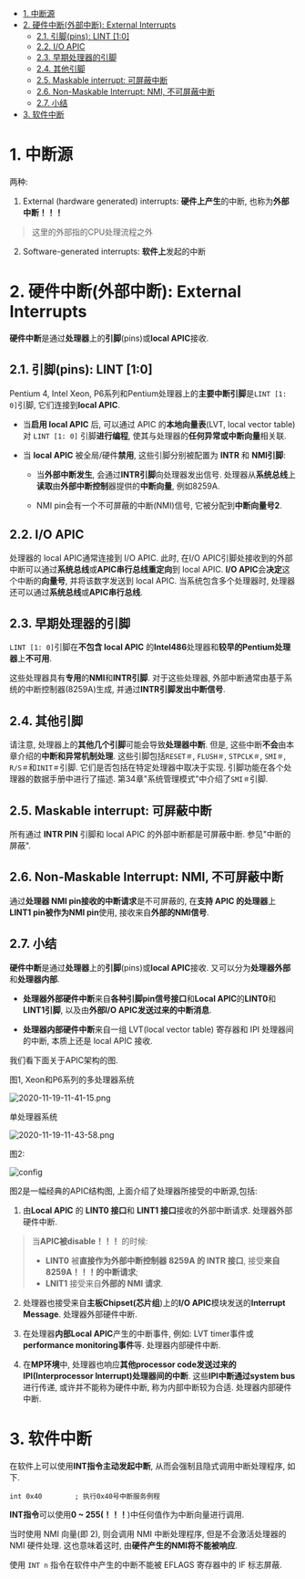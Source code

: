 
<!-- @import "[TOC]" {cmd="toc" depthFrom=1 depthTo=6 orderedList=false} -->

<!-- code_chunk_output -->

- [1. 中断源](#1-中断源)
- [2. 硬件中断(外部中断): External Interrupts](#2-硬件中断外部中断-external-interrupts)
  - [2.1. 引脚(pins): LINT [1:0]](#21-引脚pins-lint-10)
  - [2.2. I/O APIC](#22-io-apic)
  - [2.3. 早期处理器的引脚](#23-早期处理器的引脚)
  - [2.4. 其他引脚](#24-其他引脚)
  - [2.5. Maskable interrupt: 可屏蔽中断](#25-maskable-interrupt-可屏蔽中断)
  - [2.6. Non-Maskable Interrupt: NMI, 不可屏蔽中断](#26-non-maskable-interrupt-nmi-不可屏蔽中断)
  - [2.7. 小结](#27-小结)
- [3. 软件中断](#3-软件中断)

<!-- /code_chunk_output -->

# 1. 中断源

两种:

1. External (hardware generated) interrupts: **硬件上产生**的中断, 也称为**外部中断！！！**

> 这里的外部指的CPU处理流程之外

2. Software-generated interrupts: **软件上**发起的中断

# 2. 硬件中断(外部中断): External Interrupts

**硬件中断**是通过**处理器**上的**引脚**(pins)或**local APIC**接收.

## 2.1. 引脚(pins): LINT [1:0]

Pentium 4, Intel Xeon, P6系列和Pentium处理器上的**主要中断引脚**是`LINT [1: 0]`引脚, 它们连接到**local APIC**.

* 当**启用 local APIC** 后, 可以通过 APIC 的**本地向量表**(LVT, local vector table)对 `LINT [1: 0]` 引脚**进行编程**, 使其与处理器的**任何异常或中断向量**相关联.

* 当 **local APIC** 被全局/硬件**禁用**, 这些引脚分别被配置为 **INTR** 和 **NMI引脚**:

  * 当**外部中断发生**, 会通过**INTR引脚**向处理器发出信号. 处理器从**系统总线**上**读取**由**外部中断控制**器提供的**中断向量**, 例如8259A.

  * NMI pin会有一个不可屏蔽的中断(NMI)信号, 它被分配到**中断向量号2**.

## 2.2. I/O APIC

处理器的 local APIC通常连接到 I/O APIC. 此时, 在I/O APIC引脚处接收到的外部中断可以通过**系统总线**或**APIC串行总线重定向**到 local APIC. **I/O APIC**会**决定**这个中断的**向量号**, 并将该数字发送到 local APIC. 当系统包含多个处理器时, 处理器还可以通过**系统总线**或**APIC串行总线**.

## 2.3. 早期处理器的引脚

`LINT [1: 0]`引脚在**不包含 local APIC** 的**Intel486**处理器和**较早的Pentium处理器**上**不可用**.

这些处理器具有**专用**的**NMI**和**INTR引脚**. 对于这些处理器, 外部中断通常由基于系统的中断控制器(8259A)生成, 并通过**INTR引脚发出中断信号**.

## 2.4. 其他引脚

请注意, 处理器上的**其他几个引脚**可能会导致**处理器中断**. 但是, 这些中断**不会**由本章介绍的**中断和异常机制处理**. 这些引脚包括`RESET＃`, `FLUSH＃`, `STPCLK＃`, `SMI＃`, `R/S＃`和`INIT＃`引脚. 它们是否包括在特定处理器中取决于实现. 引脚功能在各个处理器的数据手册中进行了描述. 第34章"系统管理模式"中介绍了`SMI＃`引脚.

## 2.5. Maskable interrupt: 可屏蔽中断

所有通过 **INTR PIN** 引脚和 local APIC 的外部中断都是可屏蔽中断. 参见"中断的屏蔽".

## 2.6. Non-Maskable Interrupt: NMI, 不可屏蔽中断

通过**处理器 NMI pin接收的中断请求**是不可屏蔽的, 在**支持 APIC 的处理器**上 **LINT1 pin被作为NMI pin**使用, 接收来自**外部的NMI信号**.

## 2.7. 小结

**硬件中断**是通过**处理器**上的**引脚**(pins)或**local APIC**接收. 又可以分为**处理器外部**和**处理器内部**.

* **处理器外部硬件中断**来自**各种引脚pin信号接口**和**Local APIC**的**LINT0**和**LINT1引脚**, 以及由**外部I/O APIC发送过来的中断消息**.

* **处理器内部硬件中断**来自一组 LVT(local vector table) 寄存器和 IPI 处理器间的中断, 本质上还是 local APIC 接收.

我们看下面关于APIC架构的图.

图1, Xeon和P6系列的多处理器系统

![2020-11-19-11-41-15.png](./images/2020-11-19-11-41-15.png)

单处理器系统

![2020-11-19-11-43-58.png](./images/2020-11-19-11-43-58.png)

图2:

![config](./images/2.png)

图2是一幅经典的APIC结构图, 上面介绍了处理器所接受的中断源,包括:

1. 由**Local APIC** 的 **LINT0 接口**和 **LINT1 接口**接收的外部中断请求. 处理器外部硬件中断.

> 当**APIC被disable！！！** 的时候:
> * **LINT0** 被**直接作为外部中断控制器 8259A 的 INTR 接口**, 接受**来自 8259A！！！的中断请求**;
> * **LNIT1** 接受来自**外部的 NMI 请求**.

2. 处理器也接受来自**主板Chipset(芯片组**)上的**I/O APIC**模块发送的**Interrupt Message**. 处理器外部硬件中断.

3. 在处理器**内部Local APIC**产生的中断事件, 例如: LVT timer事件或**performance monitoring事件**等. 处理器内部硬件中断.

4. 在**MP环境**中, 处理器也响应**其他processor code发送过来的IPI(Interprocessor Interrupt)处理器间的中断**. 这些**IPI中断通过system bus**进行传递, 或许并不能称为硬件中断, 称为内部中断较为合适. 处理器内部硬件中断.

# 3. 软件中断

在软件上可以使用**INT指令主动发起中断**, 从而会强制且隐式调用中断处理程序, 如下.

```
int 0x40        ; 执行0x40号中断服务例程
```

**INT指令**可以使用**0 ~ 255(！！！**)中任何值作为中断向量进行调用.

当时使用 NMI 向量(即 2), 则会调用 NMI 中断处理程序, 但是不会激活处理器的 NMI 硬件处理. 这也意味着这时, 由**硬件产生的NMI将不能被响应**.

使用 `INT n` 指令在软件中产生的中断不能被 EFLAGS 寄存器中的 IF 标志屏蔽.
